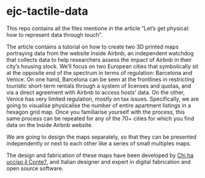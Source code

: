 # ejc-tactile-data

This repo contains all the files mentione in the article "Let’s get physical: how to represent data through touch".

The article contains a tutorial on how to create two 3D printed maps portraying data from the website Inside Airbnb, 
an independent watchdog that collects data to help researchers assess the impact of Airbnb in their city’s housing stock. 
We’ll focus on two European cities that symbolically sit at the opposite end of the spectrum in terms of regulation: 
Barcelona and Venice. 
On one hand, Barcelona can be seen at the frontlines in restricting touristic short-term rentals through a system of licenses 
and quotas, and via a direct agreement with Airbnb to access hosts’ data. 
On the other, Venice has very limited regulation, mostly on tax issues. 
Specifically, we are going to visualise  physicalise the number of entire apartment listings in a hexagon grid map.
Once you familiarise yourself with the process, this same process can be repeated for any of the 70+ cities for which you find data on the Inside Airbnb website. 

We are going to design the maps separately, so that they can be presented independently or next to each other like a series of small multiples maps. 

The design and fabrication of these maps have been developed by [Chi ha ucciso il Conte?](http://chihauccisoilconte.eu/), and Italian designer and expert in digital fabrication and open source software.
